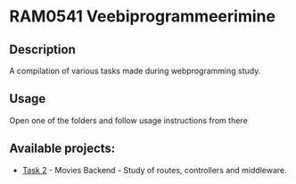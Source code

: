 # RAM0541 Veebiprogrammeerimine
 
## Description
A compilation of various tasks made during webprogramming study.
## Usage
Open one of the folders and follow usage instructions from there
## Available projects:
 - [Task 2](https://github.com/deljatintsuk/RAM0541-Veebiprogrammeerimine/tree/main/Backend_movies) - Movies Backend - Study of routes, controllers and middleware.